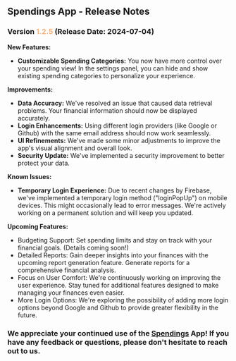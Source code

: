 ## Spendings App - Release Notes

### Version <span style="color: #f9b17a;">1.2.5</span> (Release Date: 2024-07-04)

**New Features:**

* **Customizable Spending Categories:** You now have more control over your spending view! In the settings panel, you can hide and show existing spending categories to personalize your experience.

**Improvements:**

* **Data Accuracy:** We've resolved an issue that caused data retrieval problems. Your financial information should now be displayed accurately.
* **Login Enhancements:** Using different login providers (like Google or Github) with the same email address should now work seamlessly.
* **UI Refinements:** We've made some minor adjustments to improve the app's visual alignment and overall look.
* **Security Update:** We've implemented a security improvement to better protect your data.

**Known Issues:**

* **Temporary Login Experience:** Due to recent changes by Firebase, we've implemented a temporary login method ("loginPopUp") on mobile devices. This might occasionally lead to error messages. We're actively working on a permanent solution and will keep you updated.

**Upcoming Features:**

* Budgeting Support: Set spending limits and stay on track with your financial goals. (Details coming soon!)
* Detailed Reports: Gain deeper insights into your finances with the upcoming report generation feature. Generate reports for a comprehensive financial analysis.
* Focus on User Comfort: We're continuously working on improving the user experience. Stay tuned for additional features designed to make managing your finances even easier.
* More Login Options: We're exploring the possibility of adding more login options beyond Google and Github to provide greater flexibility in the future.

### We appreciate your continued use of the [Spendings](https://spendings.szakacsgergo.com) App! If you have any feedback or questions, please don't hesitate to reach out to us.
